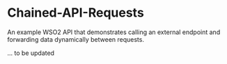# Chained-API-Requests
An example WSO2 API that demonstrates calling an external endpoint and forwarding data dynamically between requests.

... to be updated

